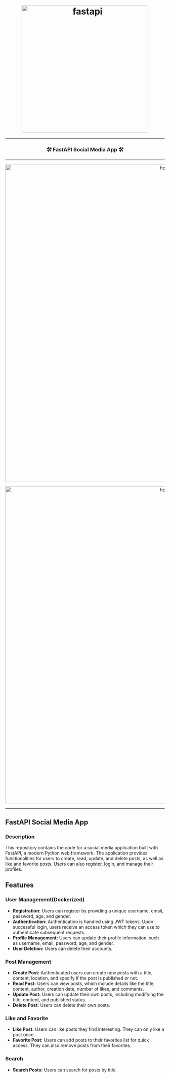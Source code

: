 <h1 align="center">
  <img
    width="400"
    alt="fastapi"
    src="https://live.staticflickr.com/65535/53630455037_dcf1107361_z.jpg">
</h1>

---

<h3 align="center">
  <strong>
🛠 FastAPI Social Media App 🛠

  </strong>
</h3>

---
<p align="center">
  <img 
    width="1000"
    alt="home"
    src="https://live.staticflickr.com/65535/53631352156_f878f151f9.jpg"/>
</p>
<p align="center">
  <img 
    width="1000"
    alt="home"
    src="https://live.staticflickr.com/65535/53631795820_30a3f555fd_w.jpg"/>
</p>

---

## FastAPI Social Media App
### Description

This repository contains the code for a social media application built with FastAPI, a modern Python web framework. The application provides functionalities for users to create, read, update, and delete posts, as well as like and favorite posts. Users can also register, login, and manage their profiles.

## Features

### User Management(Dockerized)

- **Registration:** Users can register by providing a unique username, email, password, age, and gender.
- **Authentication:** Authentication is handled using JWT tokens. Upon successful login, users receive an access token which they can use to authenticate subsequent requests.
- **Profile Management:** Users can update their profile information, such as username, email, password, age, and gender.
- **User Deletion:** Users can delete their accounts.

### Post Management

- **Create Post:** Authenticated users can create new posts with a title, content, location, and specify if the post is published or not.
- **Read Post:** Users can view posts, which include details like the title, content, author, creation date, number of likes, and comments.
- **Update Post:** Users can update their own posts, including modifying the title, content, and published status.
- **Delete Post:** Users can delete their own posts.

### Like and Favorite
- **Like Post:** Users can like posts they find interesting. They can only like a post once.
- **Favorite Post:** Users can add posts to their favorites list for quick access. They can also remove posts from their favorites.

### Search
- **Search Posts:** Users can search for posts by title.

